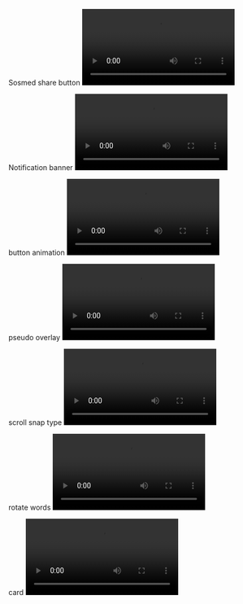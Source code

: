 Sosmed share button
![sosmed share btn](./asset/sosmed-share-btn.mp4)

Notification banner
![notification banner](./asset/notif-baner.mp4)

button animation
![btn animation](./asset/btn-animation.mp4)

pseudo overlay
![pseudool overlay](./asset/pseudo.mp4)

scroll snap type
![scroll-snap-type](./asset/scroll-snap-type.mp4) 

rotate words
![rotate words](./asset/rotate-words.mp4)

card
![card](asset/./card.mp4)
